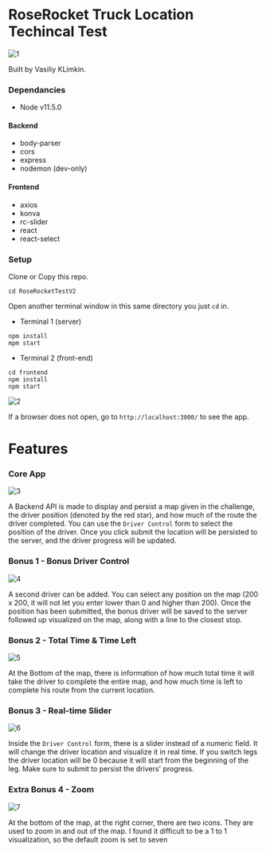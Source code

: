 # RoseRocket Truck Location Techincal Test

![1](https://github.com/vasiliy-klimkin/RoseRocketTestV2/blob/master/docs/images/app.png?raw=true)

Built by Vasiliy KLimkin.

### Dependancies

 - Node v11.5.0

#### Backend
 - body-parser
 - cors
 - express
 - nodemon (dev-only)

#### Frontend
 - axios
 - konva
 - rc-slider
 - react
 - react-select


### Setup

Clone or Copy this repo.
```
cd RoseRocketTestV2
```
Open another terminal window in this same directory you just `cd` in.

- Terminal 1 (server)
```
npm install
mpm start
```
- Terminal 2 (front-end)
```
cd frontend
npm install
npm start
```

![2](https://github.com/vasiliy-klimkin/RoseRocketTestV2/blob/master/docs/images/startup.gif?raw=true)

If a browser does not open, go to `http://localhost:3000/` to see the app.

# Features

### Core App

![3](https://github.com/vasiliy-klimkin/RoseRocketTestV2/blob/master/docs/images/coreApp.gif?raw=true)

A Backend API is made to display and persist a map given in the challenge, the driver position (denoted by the red star), and how much of the route the driver completed. You can use the `Driver Control` form to select the position of the driver. Once you click submit the location will be persisted to the server, and the driver progress will be updated.

### Bonus 1 - Bonus Driver Control

![4](https://github.com/vasiliy-klimkin/RoseRocketTestV2/blob/master/docs/images/bonus1.gif?raw=true)

A second driver can be added. You can select any position on the map (200 x 200, it will not let you enter lower than 0 and higher than 200). Once the position has been submitted, the bonus driver will be saved to the server followed up visualized on the map, along with a line to the closest stop.

### Bonus 2 - Total Time & Time Left

![5](https://github.com/vasiliy-klimkin/RoseRocketTestV2/blob/master/docs/images/bonus2.gif?raw=true)

At the Bottom of the map, there is information of how much total time it will take the driver to complete the entire map, and how much time is left to complete his route from the current location.

### Bonus 3 - Real-time Slider

![6](https://github.com/vasiliy-klimkin/RoseRocketTestV2/blob/master/docs/images/bonus3.gif?raw=true)

Inside the `Driver Control` form, there is a slider instead of a numeric field. It will change the driver location and visualize it in real time. If you switch legs the driver location will be 0 because it will start from the beginning of the leg. Make sure to submit to persist the drivers' progress.

### Extra Bonus 4 - Zoom

![7](https://github.com/vasiliy-klimkin/RoseRocketTestV2/blob/master/docs/images/bonus4.gif?raw=true)

At the bottom of the map, at the right corner, there are two icons. They are used to zoom in and out of the map. I found it difficult to be a 1 to 1 visualization, so the default zoom is set to seven

